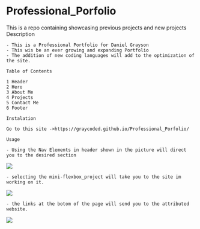 # Professional_Porfolio
This is a repo containing showcasing previous projects and new projects
    Description

    - This is a Professional Portfolio for Daniel Grayson
    - This wis be an ever growing and expanding Portfolio
    - The addition of new coding languages will add to the optimization of the site.

    Table of Contents

    1 Header
    2 Hero 
    3 About Me
    4 Projects
    5 Contact Me
    6 Footer

    Instalation

    Go to this site ->https://graycoded.github.io/Professional_Porfolio/

    Usage

    - Using the Nav Elements in header shown in the picture will direct you to the desired section 
![](.Assets/Screenshots/Image2023-05-11%at%11.51%PM.jpg)

    - selecting the mini-flexbox_project will take you to the site im working on it. 
![](.Assets/Screenshots/Image%2023-05-11%at%11.48%PM.jpg)

    - the links at the botom of the page will send you to the attributed website.
![](Assets/Screenshots/Image%2023-05-11%at%11.51%PM%(1).jpg)


